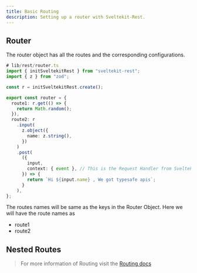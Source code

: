 ```yaml
---
title: Basic Routing 
description: Setting up a router with Sveltekit-Rest.
---
```


## Router
The router object has all the routes and the corresponding configurations.

```ts {8,11}
# lib/rest/router.ts
import { initSveltekitRest } from "sveltekit-rest";
import { z } from "zod";

const r = initSveltekitRest.create();

export const router = {
  route1: r.get(() => {
    return Math.random();
  }),
  route2: r
    .input(
      z.object({
        name: z.string(),
      })
    )
    .post(
      ({
        input,
        context: { event }, // This is the Request Handler from Sveltekit . https://kit.svelte.dev/docs/types#public-types-requesthandler
      }) => {
        return `Hi ${input.name} , We got typesafe apis`;
      }
    ),
};
```

The routes names will be same as the keys in the Router Object. Here we will have the route names as 
- route1
- route2

## Nested Routes
> For more information of Routing visit the [Routing docs](/config/routing/) 